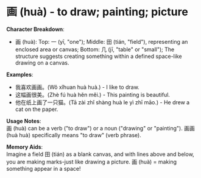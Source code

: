 # **画 (huà) - to draw; painting; picture**

**Character Breakdown**:  
- 画 (huà): Top: 一 (yī, "one"); Middle: 田 (tián, "field"), representing an enclosed area or canvas; Bottom: 几 (jī, "table" or "small"); The structure suggests creating something within a defined space-like drawing on a canvas.

**Examples**:  
- 我喜欢画画。(Wǒ xǐhuan huà huà.) - I like to draw.  
- 这幅画很美。(Zhè fú huà hěn měi.) - This painting is beautiful.  
- 他在纸上画了一只猫。(Tā zài zhǐ shàng huà le yì zhī māo.) - He drew a cat on the paper.

**Usage Notes**:  
画 (huà) can be a verb ("to draw") or a noun ("drawing" or "painting"). 画画 (huà huà) specifically means "to draw" (verb phrase).

**Memory Aids**:  
Imagine a field 田 (tián) as a blank canvas, and with lines above and below, you are making marks-just like drawing a picture. 画 (huà) = making something appear in a space!